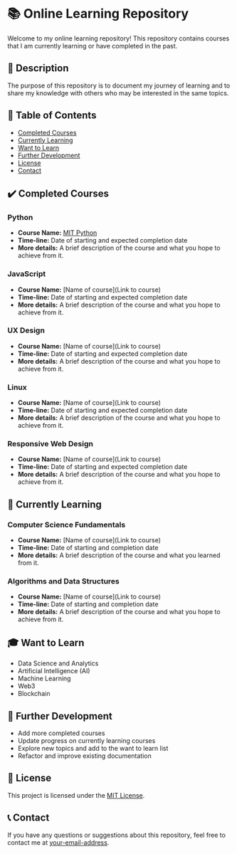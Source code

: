 # 📚 Online Learning Repository

Welcome to my online learning repository! This repository contains courses that I am currently learning or have completed in the past. 

## 📝 Description

The purpose of this repository is to document my journey of learning and to share my knowledge with others who may be interested in the same topics.

## 📖 Table of Contents
- [Completed Courses](#completed-courses)
- [Currently Learning](#currently-learning)
- [Want to Learn](#want-to-learn)
- [Further Development](#further-development)
- [License](#license)
- [Contact](#contact)

## ✔️ Completed Courses

### Python
- **Course Name:** [MIT Python](https://github.com/BlueDragn/online-courses/tree/main/Computer_Science/Python)
- **Time-line:** Date of starting and expected completion date
- **More details:** A brief description of the course and what you hope to achieve from it.

### JavaScript
- **Course Name:** [Name of course](Link to course)
- **Time-line:** Date of starting and expected completion date
- **More details:** A brief description of the course and what you hope to achieve from it.

### UX Design
- **Course Name:** [Name of course](Link to course)
- **Time-line:** Date of starting and expected completion date
- **More details:** A brief description of the course and what you hope to achieve from it.

### Linux
- **Course Name:** [Name of course](Link to course)
- **Time-line:** Date of starting and expected completion date
- **More details:** A brief description of the course and what you hope to achieve from it.

### Responsive Web Design
- **Course Name:** [Name of course](Link to course)
- **Time-line:** Date of starting and expected completion date
- **More details:** A brief description of the course and what you hope to achieve from it.

##  🚀 Currently Learning

### Computer Science Fundamentals
- **Course Name:** [Name of course](Link to course)
- **Time-line:** Date of starting and completion date
- **More details:** A brief description of the course and what you learned from it.

### Algorithms and Data Structures
- **Course Name:** [Name of course](Link to course)
- **Time-line:** Date of starting and completion date
- **More details:** A brief description of the course and what you hope to achieve from it.

## 🎓 Want to Learn
- Data Science and Analytics
- Artificial Intelligence (AI)
- Machine Learning
- Web3
- Blockchain

## 🚀 Further Development
- Add more completed courses
- Update progress on currently learning courses
- Explore new topics and add to the want to learn list
- Refactor and improve existing documentation

## 📄 License
This project is licensed under the [MIT License](https://opensource.org/licenses/MIT).

## 📞 Contact
If you have any questions or suggestions about this repository, feel free to contact me at [your-email-address](mailto:your-email-address).







